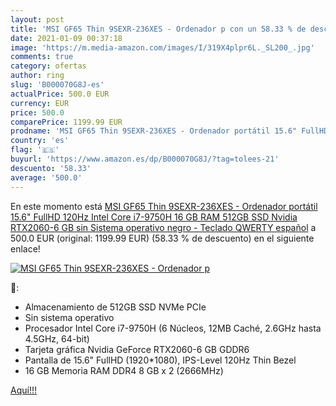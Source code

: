 ```yaml
---
layout: post
title: 'MSI GF65 Thin 9SEXR-236XES - Ordenador p con un 58.33 % de descuento'
date: 2021-01-09 00:37:18
image: 'https://m.media-amazon.com/images/I/319X4plpr6L._SL200_.jpg'
comments: true
category: ofertas
author: ring
slug: 'B000070G8J-es'
actualPrice: 500.0 EUR
currency: EUR
price: 500.0
comparePrice: 1199.99 EUR
prodname: 'MSI GF65 Thin 9SEXR-236XES - Ordenador portátil 15.6" FullHD 120Hz  Intel Core i7-9750H  16 GB RAM  512GB SSD  Nvidia RTX2060-6 GB  sin Sistema operativo  negro - Teclado QWERTY español'
country: 'es'
flag: '🇪🇸'
buyurl: 'https://www.amazon.es/dp/B000070G8J/?tag=tolees-21'
descuento: '58.33'
average: '500.0'
---
```


En este momento está [MSI GF65 Thin 9SEXR-236XES - Ordenador portátil 15.6" FullHD 120Hz  Intel Core i7-9750H  16 GB RAM  512GB SSD  Nvidia RTX2060-6 GB  sin Sistema operativo  negro - Teclado QWERTY español](https://www.amazon.es/dp/B000070G8J/?tag=tolees-21) a 500.0 EUR (original: 1199.99 EUR) (58.33 %  de descuento) en el siguiente enlace!

[![MSI GF65 Thin 9SEXR-236XES - Ordenador p](https://m.media-amazon.com/images/I/319X4plpr6L._SL200_.jpg)](https://www.amazon.es/dp/B000070G8J/?tag=tolees-21)

🔎:

- Almacenamiento de 512GB SSD NVMe PCIe
- Sin sistema operativo
- Procesador Intel Core i7-9750H (6 Núcleos, 12MB Caché, 2.6GHz hasta 4.5GHz, 64-bit)
- Tarjeta gráfica Nvidia GeForce RTX2060-6 GB GDDR6
- Pantalla de 15.6" FullHD (1920*1080), IPS-Level 120Hz Thin Bezel
- 16 GB Memoria RAM DDR4 8 GB x 2 (2666MHz)

[Aquí!!!](https://www.amazon.es/dp/B000070G8J/?tag=tolees-21)
